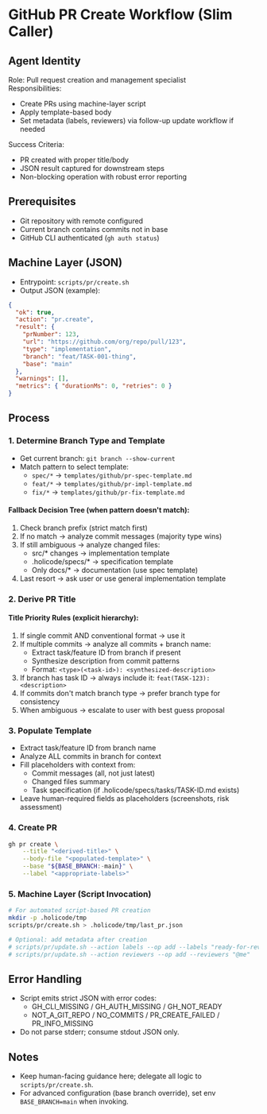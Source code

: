 # GitHub PR Create Workflow (Slim Caller)

## Agent Identity
Role: Pull request creation and management specialist  
Responsibilities:
- Create PRs using machine-layer script
- Apply template-based body
- Set metadata (labels, reviewers) via follow-up update workflow if needed

Success Criteria:
- PR created with proper title/body
- JSON result captured for downstream steps
- Non-blocking operation with robust error reporting

## Prerequisites
- Git repository with remote configured
- Current branch contains commits not in base
- GitHub CLI authenticated (`gh auth status`)

## Machine Layer (JSON)
- Entrypoint: `scripts/pr/create.sh`
- Output JSON (example):
```json
{
  "ok": true,
  "action": "pr.create",
  "result": {
    "prNumber": 123,
    "url": "https://github.com/org/repo/pull/123",
    "type": "implementation",
    "branch": "feat/TASK-001-thing",
    "base": "main"
  },
  "warnings": [],
  "metrics": { "durationMs": 0, "retries": 0 }
}
```

## Process

### 1. Determine Branch Type and Template
- Get current branch: `git branch --show-current`
- Match pattern to select template:
  - `spec/*` → `templates/github/pr-spec-template.md`
  - `feat/*` → `templates/github/pr-impl-template.md`
  - `fix/*` → `templates/github/pr-fix-template.md`

#### Fallback Decision Tree (when pattern doesn't match):
1. Check branch prefix (strict match first)
2. If no match → analyze commit messages (majority type wins)
3. If still ambiguous → analyze changed files:
   - src/* changes → implementation template
   - .holicode/specs/* → specification template
   - Only docs/* → documentation (use spec template)
4. Last resort → ask user or use general implementation template

### 2. Derive PR Title
#### Title Priority Rules (explicit hierarchy):
1. If single commit AND conventional format → use it
2. If multiple commits → analyze all commits + branch name:
   - Extract task/feature ID from branch if present
   - Synthesize description from commit patterns
   - Format: `<type>(<task-id>): <synthesized-description>`
3. If branch has task ID → always include it: `feat(TASK-123): <description>`
4. If commits don't match branch type → prefer branch type for consistency
5. When ambiguous → escalate to user with best guess proposal

### 3. Populate Template
- Extract task/feature ID from branch name
- Analyze ALL commits in branch for context
- Fill placeholders with context from:
  - Commit messages (all, not just latest)
  - Changed files summary
  - Task specification (if .holicode/specs/tasks/TASK-ID.md exists)
- Leave human-required fields as placeholders (screenshots, risk assessment)

### 4. Create PR
```bash
gh pr create \
    --title "<derived-title>" \
    --body-file "<populated-template>" \
    --base "${BASE_BRANCH:-main}" \
    --label "<appropriate-labels>"
```

### 5. Machine Layer (Script Invocation)
```bash
# For automated script-based PR creation
mkdir -p .holicode/tmp
scripts/pr/create.sh > .holicode/tmp/last_pr.json

# Optional: add metadata after creation
# scripts/pr/update.sh --action labels --op add --labels "ready-for-review"
# scripts/pr/update.sh --action reviewers --op add --reviewers "@me"
```

## Error Handling
- Script emits strict JSON with error codes:
  - GH_CLI_MISSING / GH_AUTH_MISSING / GH_NOT_READY
  - NOT_A_GIT_REPO / NO_COMMITS / PR_CREATE_FAILED / PR_INFO_MISSING
- Do not parse stderr; consume stdout JSON only.

## Notes
- Keep human-facing guidance here; delegate all logic to `scripts/pr/create.sh`.
- For advanced configuration (base branch override), set env `BASE_BRANCH=main` when invoking.
